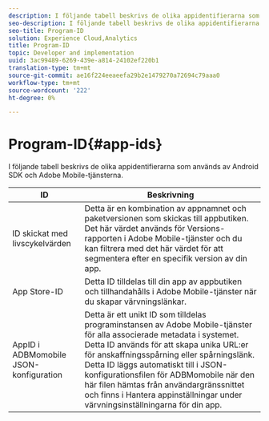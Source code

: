 ```yaml
---
description: I följande tabell beskrivs de olika appidentifierarna som används av Android SDK och Adobe Mobile-tjänsterna.
seo-description: I följande tabell beskrivs de olika appidentifierarna som används av Android SDK och Adobe Mobile-tjänsterna.
seo-title: Program-ID
solution: Experience Cloud,Analytics
title: Program-ID
topic: Developer and implementation
uuid: 3ac99489-6269-439e-a814-24102ef220b1
translation-type: tm+mt
source-git-commit: ae16f224eeaeefa29b2e1479270a72694c79aaa0
workflow-type: tm+mt
source-wordcount: '222'
ht-degree: 0%

---
```



# Program-ID{#app-ids}

I följande tabell beskrivs de olika appidentifierarna som används av Android SDK och Adobe Mobile-tjänsterna.

| ID | Beskrivning |
|--- |--- |
| ID skickat med livscykelvärden | Detta är en kombination av appnamnet och paketversionen som skickas till appbutiken. Det här värdet används för Versions-rapporten i Adobe Mobile-tjänster och du kan filtrera med det här värdet för att segmentera efter en specifik version av din app. |
| App Store-ID | Detta ID tilldelas till din app av appbutiken och tillhandahålls i Adobe Mobile-tjänster när du skapar värvningslänkar. |
| AppID i ADBMomobile JSON-konfiguration | Detta är ett unikt ID som tilldelas programinstansen av Adobe Mobile-tjänster för alla associerade metadata i systemet. Detta ID används för att skapa unika URL:er för anskaffningsspårning eller spårningslänk. Detta ID läggs automatiskt till i JSON-konfigurationsfilen för ADBMomobile när den här filen hämtas från användargränssnittet och finns i Hantera appinställningar under värvningsinställningarna för din app. |